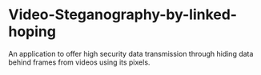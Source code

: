 # Video-Steganography-by-linked-hoping
An application to offer high security data transmission through hiding data behind frames from videos using its pixels.
